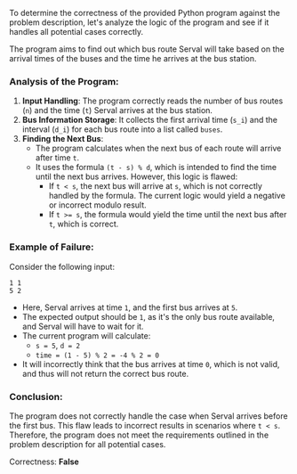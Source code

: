 To determine the correctness of the provided Python program against the problem description, let's analyze the logic of the program and see if it handles all potential cases correctly.

The program aims to find out which bus route Serval will take based on the arrival times of the buses and the time he arrives at the bus station.

### Analysis of the Program:

1. **Input Handling**: The program correctly reads the number of bus routes (`n`) and the time (`t`) Serval arrives at the bus station.
2. **Bus Information Storage**: It collects the first arrival time (`s_i`) and the interval (`d_i`) for each bus route into a list called `buses`.
3. **Finding the Next Bus**:
   - The program calculates when the next bus of each route will arrive after time `t`.
   - It uses the formula `(t - s) % d`, which is intended to find the time until the next bus arrives. However, this logic is flawed:
     - If `t < s`, the next bus will arrive at `s`, which is not correctly handled by the formula. The current logic would yield a negative or incorrect modulo result.
     - If `t >= s`, the formula would yield the time until the next bus after `t`, which is correct.

### Example of Failure:

Consider the following input:
```
1 1
5 2
```
- Here, Serval arrives at time `1`, and the first bus arrives at `5`. 
- The expected output should be `1`, as it's the only bus route available, and Serval will have to wait for it.
- The current program will calculate:
  - `s = 5`, `d = 2`
  - `time = (1 - 5) % 2 = -4 % 2 = 0`
- It will incorrectly think that the bus arrives at time `0`, which is not valid, and thus will not return the correct bus route.

### Conclusion:

The program does not correctly handle the case when Serval arrives before the first bus. This flaw leads to incorrect results in scenarios where `t < s`. Therefore, the program does not meet the requirements outlined in the problem description for all potential cases.

Correctness: **False**